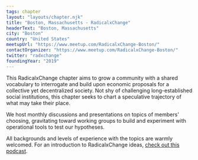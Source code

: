 ```yaml
---
tags: chapter
layout: "layouts/chapter.njk"
title: "Boston, Massachusetts - RadicalxChange"
headerText: "Boston, Massachusetts"
city: "Boston"
country: "United States"
meetupUrl: "https://www.meetup.com/RadicalxChange-Boston/"
contactOrganizer: "https://www.meetup.com/RadicalxChange-Boston/"
twitter: "radxchange"
foundingYear: "2019"
---
```

This RadicalxChange chapter aims to grow a community with a shared vocabulary to interrogate and build upon economic proposals for a collective yet decentralized society. Not shy of challenging long-established social institutions, this chapter seeks to chart a speculative trajectory of what may take their place.

We host monthly discussions and presentations on topics of members’ choosing, gravitating toward working groups to build and experiment with operational tools to test our hypotheses.

All backgrounds and levels of experience with the topics are warmly welcomed. For an introduction to RadicalxChange ideas, [check out this podcast](https://80000hours.org/podcast/episodes/glen-weyl-radically-reforming-capitalism-and-democracy/).